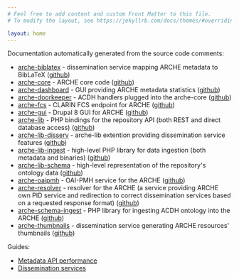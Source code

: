 ```yaml
---
# Feel free to add content and custom Front Matter to this file.
# To modify the layout, see https://jekyllrb.com/docs/themes/#overriding-theme-defaults

layout: home
---
```


Documentation automatically generated from the source code comments:

* [arche-biblatex](devdocs/namespaces/acdhoeaw-arche-biblatex.html) - dissemination service mapping ARCHE metadata to BibLaTeX ([github](https://github.com/acdh-oeaw/arche-biblatex))
* [arche-core](devdocs/namespaces/acdhoeaw-arche-core.html) - ARCHE core code ([github](https://github.com/acdh-oeaw/arche-core))
* [arche-dashboard](devdocs/namespaces/drupal-arche-dashboard.html) - GUI providing ARCHE metadata statistics ([github](https://github.com/acdh-oeaw/arche-dashboard))
* [arche-doorkeeper](devdocs/classes/acdhOeaw-arche-Doorkeeper.html) - ACDH handlers plugged into the arche-core ([github](https://github.com/acdh-oeaw/arche-doorkeeper))
* [arche-fcs](devdocs/namespaces/acdhoeaw-arche-fcs.html) - CLARIN FCS endpoint for ARCHE ([github](https://github.com/acdh-oeaw/arche-gui))
* [arche-gui](devdocs/namespaces/drupal-acdh-repo-gui.html) - Drupal 8 GUI for ARCHE ([github](https://github.com/acdh-oeaw/arche-fcs))
* [arche-lib](devdocs/namespaces/acdhoeaw-acdhrepolib.html) - PHP bindings for the repository API (both REST and direct database access) ([github](https://github.com/acdh-oeaw/arche-lib))
* [arche-lib-disserv](devdocs/namespaces/acdhoeaw-arche-disserv.html) - arche-lib extention providing dissemination service features ([github](https://github.com/acdh-oeaw/arche-lib-disserv))
* [arche-lib-ingest](devdocs/namespaces/acdhoeaw-acdhrepoingest.html) - high-level PHP library for data ingestion (both metadata and binaries) ([github](https://github.com/acdh-oeaw/arche-lib-ingest))
* [arche-lib-schema](devdocs/classes/acdhOeaw-arche-lib-schema.html) - high-level representation of the repository's ontology data ([github](https://github.com/acdh-oeaw/arche-lib-schema))
* [arche-oaipmh](devdocs/namespaces/acdhoeaw-oai.html) - OAI-PMH service for the ARCHE ([github](https://github.com/acdh-oeaw/arche-oaipmh))
* [arche-resolver](devdocs/namespaces/acdhoeaw-arche-resolver.html) - resolver for the ARCHE (a service providing ARCHE own PID service and redirection to correct dissemination services based on a requested response format) ([github](https://github.com/acdh-oeaw/arche-resolver))
* [arche-schema-ingest](devdocs/namespaces/acdhoeaw-arche-schemaimport.html) - PHP library for ingesting ACDH ontology into the ARCHE ([github](https://github.com/acdh-oeaw/arche-schema-ingest))
* [arche-thumbnails](devdocs/namespaces/acdhoeaw-arche-thumbnails.html) - dissemination service generating ARCHE resources' thumbnails ([github](https://github.com/acdh-oeaw/arche-thumbnails))

Guides:

* [Metadata API performance](aux/metadata_api_performance.html)
* [Dissemination services](aux/dissemination_services.html)
